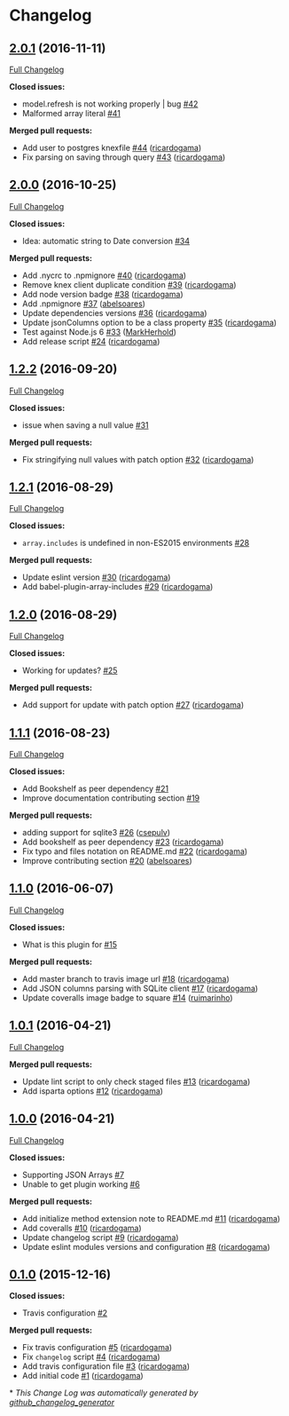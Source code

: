# Changelog

## [2.0.1](https://github.com/seegno/bookshelf-json-columns/tree/2.0.1) (2016-11-11)
[Full Changelog](https://github.com/seegno/bookshelf-json-columns/compare/2.0.0...2.0.1)

**Closed issues:**

- model.refresh is not working properly | bug [\#42](https://github.com/seegno/bookshelf-json-columns/issues/42)
- Malformed array literal [\#41](https://github.com/seegno/bookshelf-json-columns/issues/41)

**Merged pull requests:**

- Add user to postgres knexfile [\#44](https://github.com/seegno/bookshelf-json-columns/pull/44) ([ricardogama](https://github.com/ricardogama))
- Fix parsing on saving through query [\#43](https://github.com/seegno/bookshelf-json-columns/pull/43) ([ricardogama](https://github.com/ricardogama))

## [2.0.0](https://github.com/seegno/bookshelf-json-columns/tree/2.0.0) (2016-10-25)
[Full Changelog](https://github.com/seegno/bookshelf-json-columns/compare/1.2.2...2.0.0)

**Closed issues:**

- Idea: automatic string to Date conversion [\#34](https://github.com/seegno/bookshelf-json-columns/issues/34)

**Merged pull requests:**

- Add .nycrc to .npmignore [\#40](https://github.com/seegno/bookshelf-json-columns/pull/40) ([ricardogama](https://github.com/ricardogama))
- Remove knex client duplicate condition [\#39](https://github.com/seegno/bookshelf-json-columns/pull/39) ([ricardogama](https://github.com/ricardogama))
- Add node version badge [\#38](https://github.com/seegno/bookshelf-json-columns/pull/38) ([ricardogama](https://github.com/ricardogama))
- Add .npmignore [\#37](https://github.com/seegno/bookshelf-json-columns/pull/37) ([abelsoares](https://github.com/abelsoares))
- Update dependencies versions [\#36](https://github.com/seegno/bookshelf-json-columns/pull/36) ([ricardogama](https://github.com/ricardogama))
- Update jsonColumns option to be a class property [\#35](https://github.com/seegno/bookshelf-json-columns/pull/35) ([ricardogama](https://github.com/ricardogama))
- Test against Node.js 6 [\#33](https://github.com/seegno/bookshelf-json-columns/pull/33) ([MarkHerhold](https://github.com/MarkHerhold))
- Add release script [\#24](https://github.com/seegno/bookshelf-json-columns/pull/24) ([ricardogama](https://github.com/ricardogama))

## [1.2.2](https://github.com/seegno/bookshelf-json-columns/tree/1.2.2) (2016-09-20)
[Full Changelog](https://github.com/seegno/bookshelf-json-columns/compare/1.2.1...1.2.2)

**Closed issues:**

- issue when saving a null value [\#31](https://github.com/seegno/bookshelf-json-columns/issues/31)

**Merged pull requests:**

- Fix stringifying null values with patch option [\#32](https://github.com/seegno/bookshelf-json-columns/pull/32) ([ricardogama](https://github.com/ricardogama))

## [1.2.1](https://github.com/seegno/bookshelf-json-columns/tree/1.2.1) (2016-08-29)
[Full Changelog](https://github.com/seegno/bookshelf-json-columns/compare/1.2.0...1.2.1)

**Closed issues:**

- `array.includes` is undefined in non-ES2015 environments [\#28](https://github.com/seegno/bookshelf-json-columns/issues/28)

**Merged pull requests:**

- Update eslint version [\#30](https://github.com/seegno/bookshelf-json-columns/pull/30) ([ricardogama](https://github.com/ricardogama))
- Add babel-plugin-array-includes [\#29](https://github.com/seegno/bookshelf-json-columns/pull/29) ([ricardogama](https://github.com/ricardogama))

## [1.2.0](https://github.com/seegno/bookshelf-json-columns/tree/1.2.0) (2016-08-29)
[Full Changelog](https://github.com/seegno/bookshelf-json-columns/compare/1.1.1...1.2.0)

**Closed issues:**

- Working for updates? [\#25](https://github.com/seegno/bookshelf-json-columns/issues/25)

**Merged pull requests:**

- Add support for update with patch option [\#27](https://github.com/seegno/bookshelf-json-columns/pull/27) ([ricardogama](https://github.com/ricardogama))

## [1.1.1](https://github.com/seegno/bookshelf-json-columns/tree/1.1.1) (2016-08-23)
[Full Changelog](https://github.com/seegno/bookshelf-json-columns/compare/1.1.0...1.1.1)

**Closed issues:**

- Add Bookshelf as peer dependency [\#21](https://github.com/seegno/bookshelf-json-columns/issues/21)
- Improve documentation contributing section [\#19](https://github.com/seegno/bookshelf-json-columns/issues/19)

**Merged pull requests:**

- adding support for sqlite3 [\#26](https://github.com/seegno/bookshelf-json-columns/pull/26) ([csepulv](https://github.com/csepulv))
- Add bookshelf as peer dependency [\#23](https://github.com/seegno/bookshelf-json-columns/pull/23) ([ricardogama](https://github.com/ricardogama))
- Fix typo and files notation on README.md [\#22](https://github.com/seegno/bookshelf-json-columns/pull/22) ([ricardogama](https://github.com/ricardogama))
- Improve contributing section [\#20](https://github.com/seegno/bookshelf-json-columns/pull/20) ([abelsoares](https://github.com/abelsoares))

## [1.1.0](https://github.com/seegno/bookshelf-json-columns/tree/1.1.0) (2016-06-07)
[Full Changelog](https://github.com/seegno/bookshelf-json-columns/compare/1.0.1...1.1.0)

**Closed issues:**

- What is this plugin for [\#15](https://github.com/seegno/bookshelf-json-columns/issues/15)

**Merged pull requests:**

- Add master branch to travis image url [\#18](https://github.com/seegno/bookshelf-json-columns/pull/18) ([ricardogama](https://github.com/ricardogama))
- Add JSON columns parsing with SQLite client [\#17](https://github.com/seegno/bookshelf-json-columns/pull/17) ([ricardogama](https://github.com/ricardogama))
- Update coveralls image badge to square [\#14](https://github.com/seegno/bookshelf-json-columns/pull/14) ([ruimarinho](https://github.com/ruimarinho))

## [1.0.1](https://github.com/seegno/bookshelf-json-columns/tree/1.0.1) (2016-04-21)
[Full Changelog](https://github.com/seegno/bookshelf-json-columns/compare/1.0.0...1.0.1)

**Merged pull requests:**

- Update lint script to only check staged files [\#13](https://github.com/seegno/bookshelf-json-columns/pull/13) ([ricardogama](https://github.com/ricardogama))
- Add isparta options [\#12](https://github.com/seegno/bookshelf-json-columns/pull/12) ([ricardogama](https://github.com/ricardogama))

## [1.0.0](https://github.com/seegno/bookshelf-json-columns/tree/1.0.0) (2016-04-21)
[Full Changelog](https://github.com/seegno/bookshelf-json-columns/compare/0.1.0...1.0.0)

**Closed issues:**

- Supporting JSON Arrays [\#7](https://github.com/seegno/bookshelf-json-columns/issues/7)
- Unable to get plugin working [\#6](https://github.com/seegno/bookshelf-json-columns/issues/6)

**Merged pull requests:**

- Add initialize method extension note to README.md [\#11](https://github.com/seegno/bookshelf-json-columns/pull/11) ([ricardogama](https://github.com/ricardogama))
- Add coveralls [\#10](https://github.com/seegno/bookshelf-json-columns/pull/10) ([ricardogama](https://github.com/ricardogama))
- Update changelog script [\#9](https://github.com/seegno/bookshelf-json-columns/pull/9) ([ricardogama](https://github.com/ricardogama))
- Update eslint modules versions and configuration [\#8](https://github.com/seegno/bookshelf-json-columns/pull/8) ([ricardogama](https://github.com/ricardogama))

## [0.1.0](https://github.com/seegno/bookshelf-json-columns/tree/0.1.0) (2015-12-16)
**Closed issues:**

- Travis configuration [\#2](https://github.com/seegno/bookshelf-json-columns/issues/2)

**Merged pull requests:**

- Fix travis configuration [\#5](https://github.com/seegno/bookshelf-json-columns/pull/5) ([ricardogama](https://github.com/ricardogama))
- Fix `changelog` script [\#4](https://github.com/seegno/bookshelf-json-columns/pull/4) ([ricardogama](https://github.com/ricardogama))
- Add travis configuration file [\#3](https://github.com/seegno/bookshelf-json-columns/pull/3) ([ricardogama](https://github.com/ricardogama))
- Add initial code [\#1](https://github.com/seegno/bookshelf-json-columns/pull/1) ([ricardogama](https://github.com/ricardogama))



\* *This Change Log was automatically generated by [github_changelog_generator](https://github.com/skywinder/Github-Changelog-Generator)*